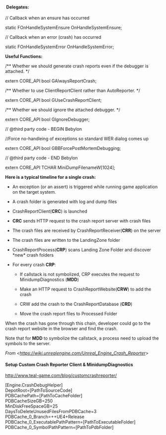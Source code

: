 ####  **Delegates:**

// Callback when an ensure has occurred

static FOnHandleSystemEnsure OnHandleSystemEnsure;

// Callback when an error (crash) has occurred

static FOnHandleSystemError OnHandleSystemError;

**Useful Functions:**

/\*\* Whether we should generate crash reports even if the debugger is attached. \*/

extern CORE_API bool GAlwaysReportCrash;

/\*\* Whether to use ClientReportClient rather than AutoReporter. \*/

extern CORE_API bool GUseCrashReportClient;

/\*\* Whether we should ignore the attached debugger. \*/

extern CORE_API bool GIgnoreDebugger;

// @third party code - BEGIN Bebylon

//Force no-handleing of exceptions so standard WER dialog comes up

extern CORE_API bool GBBForcePostMortemDebugging;

// @third party code - END Bebylon

extern CORE_API TCHAR MiniDumpFilenameW\[1024\];

**Here is a typical timeline for a single crash:**

- An exception (or an assert) is triggered while running game application on the target system.

- A crash folder is generated with log and dump files

- CrashReportClient(**CRC**) is launched

- **CRC** sends HTTP request to the crash report server with crash files

- The crash files are received by CrashReportReceiver(**CRR**) on the server

- The crash files are written to the LandingZone folder

- CrashReportProcess(**CRP**) scans Landing Zone Folder and discover \*new\* crash folders

- For every crash **CRP**:

  - If callstack is not symbolized, CRP executes the request to MinidumpDiagnostics (**MDD**)

  - Make an HTTP request to CrashReportWebsite(**CRW**) to add the crash

  - CRW add the crash to the CrashReportDatabase (**CRD**)

  - Move the crash report files to Processed Folder

When the crash has gone through this chain, developer could go to the crash report website in the browser and find the crash.

Note that for **MDD** to symbolize the callstack, a process need to upload the symbols to the server.

_From &lt;<https://wiki.unrealengine.com/Unreal_Engine_Crash_Reporter>&gt;_

#### **Setup Custom Crash Reporter Client & MinidumpDiagnostics**

<http://www.teal-game.com/blog/customcrashreporter/>

\[Engine.CrashDebugHelper\]  
DepotRoot=\[PathToSourceCode\]  
PDBCachePath=\[PathToCacheFolder\]  
PDBCacheSizeGB=250  
MinDiskFreeSpaceGB=25  
DaysToDeleteUnusedFilesFromPDBCache=3  
PDBCache_0_Branch=++UE4+Release  
PDBCache_0_ExecutablePathPattern=\[PathToExecutableFolder\]  
PDBCache_0_SymbolPathPattern=\[PathToPdbFolder\]
